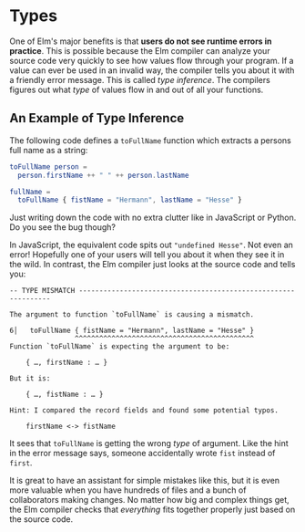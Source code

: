 # Types

One of Elm's major benefits is that **users do not see runtime errors in practice**. This is possible because the Elm compiler can analyze your source code very quickly to see how values flow through your program. If a value can ever be used in an invalid way, the compiler tells you about it with a friendly error message. This is called *type inference*. The compilers figures out what *type* of values flow in and out of all your functions.

## An Example of Type Inference

The following code defines a `toFullName` function which extracts a persons full name as a string:

```elm
toFullName person =
  person.firstName ++ " " ++ person.lastName

fullName =
  toFullName { fistName = "Hermann", lastName = "Hesse" }
```

Just writing down the code with no extra clutter like in JavaScript or Python. Do you see the bug though? 

In JavaScript, the equivalent code spits out `"undefined Hesse"`. Not even an error! Hopefully one of your users will tell you about it when they see it in the wild. In contrast, the Elm compiler just looks at the source code and tells you:

```
-- TYPE MISMATCH ---------------------------------------------------------------

The argument to function `toFullName` is causing a mismatch.

6│   toFullName { fistName = "Hermann", lastName = "Hesse" }
                ^^^^^^^^^^^^^^^^^^^^^^^^^^^^^^^^^^^^^^^^^^^^
Function `toFullName` is expecting the argument to be:

    { …, firstName : … }

But it is:

    { …, fistName : … }

Hint: I compared the record fields and found some potential typos.
    
    firstName <-> fistName
```

It sees that `toFullName` is getting the wrong *type* of argument. Like the hint in the error message says, someone accidentally wrote `fist` instead of `first`.

It is great to have an assistant for simple mistakes like this, but it is even more valuable when you have hundreds of files and a bunch of collaborators making changes. No matter how big and complex things get, the Elm compiler checks that *everything* fits together properly just based on the source code.